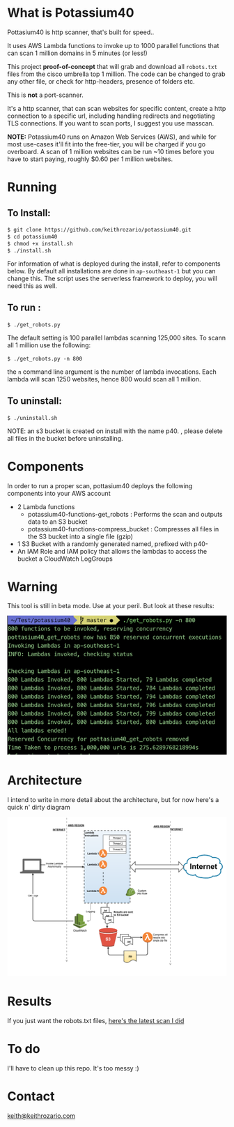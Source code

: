 # What is Potassium40

Pottasium40 is http scanner, that's built for speed..

It uses AWS Lambda functions to invoke up to 1000 parallel functions that can scan 1 million domains in 5 minutes (or less!)

This project **proof-of-concept** that will grab and download all `robots.txt` files from the cisco umbrella top 1 million. The code can be changed to grab any other file, or check for http-headers, presence of folders etc.

This is **not** a port-scanner. 

It's a http scanner, that can scan websites for specific content, create a http connection to a specific url, including handling redirects and negotiating TLS connections. If you want to scan ports, I suggest you use masscan.

**NOTE:** Potassium40 runs on Amazon Web Services (AWS), and while for most use-cases it'll fit into the free-tier, you will be charged if you go overboard. A scan of 1 million websites can be run ~10 times before you have to start paying, roughly $0.60 per 1 million websites.


# Running

## To Install:

    $ git clone https://github.com/keithrozario/potassium40.git
    $ cd potassium40
    $ chmod +x install.sh
    $ ./install.sh

For information of what is deployed during the install, refer to components below. By default all installations are done in `ap-southeast-1` but you can change this. The script uses the serverless framework to deploy, you will need this as well.

## To run :

    $ ./get_robots.py

The default setting is 100 parallel lambdas scanning 125,000 sites. To scann all 1 million use the following:

    $ ./get_robots.py -n 800

the `n` command line argument is the number of lambda invocations. Each lambda will scan 1250 websites, hence 800 would scan all 1 million.

## To uninstall:

    $ ./uninstall.sh
  
NOTE: an s3 bucket is created on install with the name p40.<uuid> , please delete all files in the bucket before uninstalling.

# Components

In order to run a proper scan, pottasium40 deploys the following components into your AWS account

* 2 Lambda functions
    * potassium40-functions-get_robots : Performs the scan and outputs data to an S3 bucket
    * potassium40-functions-compress_bucket : Compresses all files in the S3 bucket into a single file (gzip)
* 1 S3 Bucket with a randomly generated named, prefixed with p40-<uuid>
* An IAM Role and IAM policy that allows the lambdas to access the bucket a CloudWatch LogGroups 

# Warning

This tool is still in beta mode. Use at your peril. But look at these results:

![Screenshot](screenshots/prompt_results.png)

# Architecture

I intend to write in more detail about the architecture, but for now here's a quick n' dirty diagram

![Screenshot](screenshots/architecture.png)

# Results

If you just want the robots.txt files, [here's the latest scan I did](https://www.dropbox.com/s/u06emca53n38dm9/robots.json.gz?dl=0)

# To do

I'll have to clean up this repo. It's too messy :)

# Contact

keith@keithrozario.com
